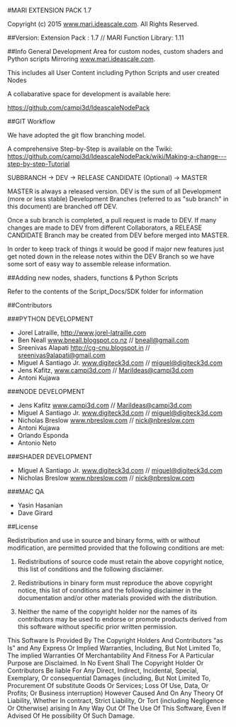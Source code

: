 #MARI EXTENSION PACK 1.7

Copyright (c) 2015 www.mari.ideascale.com. All Rights Reserved.


##Version:
Extension Pack :  1.7  //  MARI Function Library: 1.11


##Info
General Development Area for custom nodes, custom shaders and Python scripts
Mirroring www.mari.ideascale.com.

This includes all User Content including Python Scripts and user created Nodes

A collabarative space for development is available here:

https://github.com/campi3d/IdeascaleNodePack


##GIT Workflow

We have adopted the git flow branching model.

A comprehensive Step-by-Step is available on the Twiki: 
https://github.com/campi3d/IdeascaleNodePack/wiki/Making-a-change---step-by-step-Tutorial


SUBBRANCH -> DEV -> RELEASE CANDIDATE (Optional) -> MASTER

MASTER is always a released version.
DEV is the sum of all Development (more or less stable)
Development Branches (referred to as "sub branch" in this document)  are branched off DEV.

Once a sub branch is completed, a pull request is made to DEV.
If many changes are made to DEV from different Collaborators,
a RELEASE CANDIDATE Branch may be created from DEV before merged into MASTER.

In order to keep track of things it would be good if major new features just get noted down in the release notes within the DEV Branch
so we have some sort of easy way to assemble release information.


##Adding new nodes, shaders, functions & Python Scripts

Refer to the contents of the Script_Docs/SDK folder for information



##Contributors


###PYTHON DEVELOPMENT

- Jorel Latraille, http://www.jorel-latraille.com
- Ben Neall www.bneall.blogspot.co.nz //  bneall@gmail.com
- Sreenivas Alapati http://cg-cnu.blogspot.in // sreenivas9alapati@gmail.com
- Miguel A Santiago Jr. www.digiteck3d.com // miguel@digiteck3d.com
- Jens Kafitz, www.campi3d.com // MariIdeas@campi3d.com
- Antoni Kujawa


###NODE DEVELOPMENT

- Jens Kafitz www.campi3d.com // MariIdeas@campi3d.com
- Miguel A Santiago Jr. www.digiteck3d.com // miguel@digiteck3d.com
- Nicholas Breslow www.nbreslow.com // nick@nbreslow.com
- Antoni Kujawa
- Orlando Esponda
- Antonio Neto


###SHADER DEVELOPMENT

- Miguel A Santiago Jr. www.digiteck3d.com // miguel@digiteck3d.com
- Nicholas Breslow www.nbreslow.com // nick@nbreslow.com


###MAC QA

- Yasin Hasanian
- Dave Girard


##License


Redistribution and use in source and binary forms, with or without modification, are permitted
provided that the following conditions are met:

1. Redistributions of source code must retain the above copyright notice, this list of conditions
and the following disclaimer.

2. Redistributions in binary form must reproduce the above copyright notice, this list of conditions
and the following disclaimer in the documentation and/or other materials provided with the distribution.

3. Neither the name of the copyright holder nor the names of its contributors may be used to endorse
or promote products derived from this software without specific prior written permission.

This Software Is Provided By The Copyright Holders And Contributors "as Is" and Any Express Or Implied
Warranties, Including, But Not Limited To, The implied Warranties Of Merchantability And Fitness For
A Particular Purpose are Disclaimed. In No Event Shall The Copyright Holder Or Contributors Be liable
For Any Direct, Indirect, Incidental, Special, Exemplary, Or consequential Damages (including, But Not
Limited To, Procurement Of substitute Goods Or Services; Loss Of Use, Data, Or Profits; Or Business
interruption) However Caused And On Any Theory Of Liability, Whether In contract, Strict Liability,
Or Tort (including Negligence Or Otherwise) arising In Any Way Out Of The Use Of This Software, Even If
Advised Of He possibility Of Such Damage.


